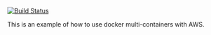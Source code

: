 [![Build Status](https://travis-ci.org/andrushin-anton/multi-docker.svg?branch=master)](https://travis-ci.org/andrushin-anton/multi-docker)

This is an example of how to use docker multi-containers with AWS.  
